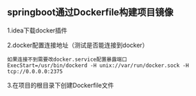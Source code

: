 ## springboot通过Dockerfile构建项目镜像

1.idea下载docker插件

2.docker配置连接地址（测试是否能连接到docker）

```
如果连接不到需要改docker.service配置暴露端口
ExecStart=/usr/bin/dockerd -H unix://var/run/docker.sock -H tcp://0.0.0.0:2375
```

3.在项目的根目录下创建Dockerfile文件



